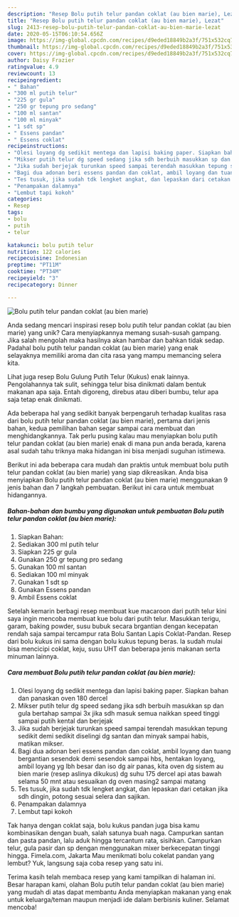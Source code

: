 ```yaml
---
description: "Resep Bolu putih telur pandan coklat (au bien marie), Lezat"
title: "Resep Bolu putih telur pandan coklat (au bien marie), Lezat"
slug: 2413-resep-bolu-putih-telur-pandan-coklat-au-bien-marie-lezat
date: 2020-05-15T06:10:54.656Z
image: https://img-global.cpcdn.com/recipes/d9eded18849b2a3f/751x532cq70/bolu-putih-telur-pandan-coklat-au-bien-marie-foto-resep-utama.jpg
thumbnail: https://img-global.cpcdn.com/recipes/d9eded18849b2a3f/751x532cq70/bolu-putih-telur-pandan-coklat-au-bien-marie-foto-resep-utama.jpg
cover: https://img-global.cpcdn.com/recipes/d9eded18849b2a3f/751x532cq70/bolu-putih-telur-pandan-coklat-au-bien-marie-foto-resep-utama.jpg
author: Daisy Frazier
ratingvalue: 4.9
reviewcount: 13
recipeingredient:
- " Bahan"
- "300 ml putih telur"
- "225 gr gula"
- "250 gr tepung pro sedang"
- "100 ml santan"
- "100 ml minyak"
- "1 sdt sp"
- " Essens pandan"
- " Essens coklat"
recipeinstructions:
- "Olesi loyang dg sedikit mentega dan lapisi baking paper. Siapkan bahan dan panaskan oven 180 dercel"
- "Mikser putih telur dg speed sedang jika sdh berbuih masukkan sp dan gula bertahap sampai 3x jika sdh masuk semua naikkan speed tinggi sampai putih kental dan berjejak"
- "Jika sudah berjejak turunkan speed sampai terendah masukkan tepung sedikit demi sedikit diselingi dg santan dan minyak sampai habis, matikan mikser."
- "Bagi dua adonan beri essens pandan dan coklat, ambil loyang dan tuang bergantian sesendok demi sesendok sampai hbs, hentakan loyang, ambil loyang yg lbh besar dan iso dg air panas, kita oven dg sistem au bien marie (resep aslinya dikukus) dg suhu 175 dercel api atas bawah selama 50 mnt atau sesuaikan dg oven masing2 sampai matang"
- "Tes tusuk, jika sudah tdk lengket angkat, dan lepaskan dari cetakan jika sdh dingin, potong sesuai selera dan sajikan."
- "Penampakan dalamnya"
- "Lembut tapi kokoh"
categories:
- Resep
tags:
- bolu
- putih
- telur

katakunci: bolu putih telur 
nutrition: 122 calories
recipecuisine: Indonesian
preptime: "PT11M"
cooktime: "PT34M"
recipeyield: "3"
recipecategory: Dinner

---
```



![Bolu putih telur pandan coklat (au bien marie)](https://img-global.cpcdn.com/recipes/d9eded18849b2a3f/751x532cq70/bolu-putih-telur-pandan-coklat-au-bien-marie-foto-resep-utama.jpg)

Anda sedang mencari inspirasi resep bolu putih telur pandan coklat (au bien marie) yang unik? Cara menyiapkannya memang susah-susah gampang. Jika salah mengolah maka hasilnya akan hambar dan bahkan tidak sedap. Padahal bolu putih telur pandan coklat (au bien marie) yang enak selayaknya memiliki aroma dan cita rasa yang mampu memancing selera kita.

Lihat juga resep Bolu Gulung Putih Telur (Kukus) enak lainnya. Pengolahannya tak sulit, sehingga telur bisa dinikmati dalam bentuk makanan apa saja. Entah digoreng, direbus atau diberi bumbu, telur apa saja tetap enak dinikmati.

Ada beberapa hal yang sedikit banyak berpengaruh terhadap kualitas rasa dari bolu putih telur pandan coklat (au bien marie), pertama dari jenis bahan, kedua pemilihan bahan segar sampai cara membuat dan menghidangkannya. Tak perlu pusing kalau mau menyiapkan bolu putih telur pandan coklat (au bien marie) enak di mana pun anda berada, karena asal sudah tahu triknya maka hidangan ini bisa menjadi suguhan istimewa.


Berikut ini ada beberapa cara mudah dan praktis untuk membuat bolu putih telur pandan coklat (au bien marie) yang siap dikreasikan. Anda bisa menyiapkan Bolu putih telur pandan coklat (au bien marie) menggunakan 9 jenis bahan dan 7 langkah pembuatan. Berikut ini cara untuk membuat hidangannya.

<!--inarticleads1-->

##### Bahan-bahan dan bumbu yang digunakan untuk pembuatan Bolu putih telur pandan coklat (au bien marie):

1. Siapkan  Bahan:
1. Sediakan 300 ml putih telur
1. Siapkan 225 gr gula
1. Gunakan 250 gr tepung pro sedang
1. Gunakan 100 ml santan
1. Sediakan 100 ml minyak
1. Gunakan 1 sdt sp
1. Gunakan  Essens pandan
1. Ambil  Essens coklat


Setelah kemarin berbagi resep membuat kue macaroon dari putih telur kini saya ingin mencoba membuat kue bolu dari putih telur. Masukkan terigu, garam, baking powder, susu bubuk secara brgantian dengan kecepatan rendah saja sampai tercampur rata Bolu Santan Lapis Coklat-Pandan. Resep dari bolu kukus ini sama dengan bolu kukus tepung beras. Ia sudah mulai bisa mencicipi coklat, keju, susu UHT dan beberapa jenis makanan serta minuman lainnya. 

<!--inarticleads2-->

##### Cara membuat Bolu putih telur pandan coklat (au bien marie):

1. Olesi loyang dg sedikit mentega dan lapisi baking paper. Siapkan bahan dan panaskan oven 180 dercel
1. Mikser putih telur dg speed sedang jika sdh berbuih masukkan sp dan gula bertahap sampai 3x jika sdh masuk semua naikkan speed tinggi sampai putih kental dan berjejak
1. Jika sudah berjejak turunkan speed sampai terendah masukkan tepung sedikit demi sedikit diselingi dg santan dan minyak sampai habis, matikan mikser.
1. Bagi dua adonan beri essens pandan dan coklat, ambil loyang dan tuang bergantian sesendok demi sesendok sampai hbs, hentakan loyang, ambil loyang yg lbh besar dan iso dg air panas, kita oven dg sistem au bien marie (resep aslinya dikukus) dg suhu 175 dercel api atas bawah selama 50 mnt atau sesuaikan dg oven masing2 sampai matang
1. Tes tusuk, jika sudah tdk lengket angkat, dan lepaskan dari cetakan jika sdh dingin, potong sesuai selera dan sajikan.
1. Penampakan dalamnya
1. Lembut tapi kokoh


Tak hanya dengan coklat saja, bolu kukus pandan juga bisa kamu kombinasikan dengan buah, salah satunya buah naga. Campurkan santan dan pasta pandan, lalu aduk hingga tercantum rata, sisihkan. Campurkan telur, gula pasir dan sp dengan menggunakan mixer berkecepatan tinggi hingga. Fimela.com, Jakarta Mau menikmati bolu cokelat pandan yang lembut? Yuk, langsung saja coba resep yang satu ini. 

Terima kasih telah membaca resep yang kami tampilkan di halaman ini. Besar harapan kami, olahan Bolu putih telur pandan coklat (au bien marie) yang mudah di atas dapat membantu Anda menyiapkan makanan yang enak untuk keluarga/teman maupun menjadi ide dalam berbisnis kuliner. Selamat mencoba!
